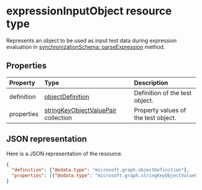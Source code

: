 # expressionInputObject resource type

Represents an object to be used as input test data during expression evaluation in [synchronizationSchema: parseExpression](../api/synchronization_schema_parseexpression.md) method.

## Properties
| Property	   | Type	|Description|
|:---------------|:--------|:----------|
|definition|[objectDefinition](objectdefinition.md)|Definition of the test object.|
|properties|[stringKeyObjectValuePair](stringkeyobjectvaluepair.md) collection|Property values of the test object.|

## JSON representation

Here is a JSON representation of the resource.

<!-- {
  "blockType": "resource",
  "optionalProperties": [

  ],
  "@odata.type": "microsoft.graph.expressionInputObject"
}-->

```json
{
  "definition": {"@odata.type": "microsoft.graph.objectDefinition"},
  "properties": [{"@odata.type": "microsoft.graph.stringKeyObjectValuePair"}]
}

```

<!-- uuid: 8fcb5dbc-d5aa-4681-8e31-b001d5168d79
2015-10-25 14:57:30 UTC -->
<!-- {
  "type": "#page.annotation",
  "description": "expressionInputObject resource",
  "keywords": "",
  "section": "documentation",
  "tocPath": ""
}-->